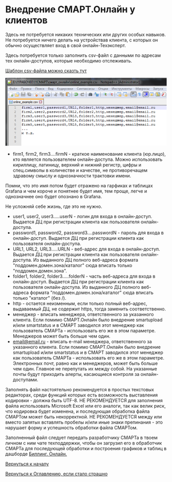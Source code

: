 # Внедрение СМАРТ.Онлайн у клиентов

Здесь не потребуется никаких технических или других особых навыков.
Не потребуется ничего делать на устройствав клиента, с которых он обычно осуществляет вход в свой онлайн-Техэксперт.

Здесь потребуется только заполнить csv-файл с данными по адресам тех онлайн-доступов, которые необходимо отслеживать.

[Шаблон csv-файла можно сказть тут](https://disk.yandex.ru/d/KsVJ2Cj0-wrSVg)

![Шаблон csv-файла](img/implementation/smartonline-example.png "Шаблон csv-файла")

- firm1, firm2, firm3....firmN - краткое наименование клиента (юр.лицо), кто является пользователем онлайн-доступа.
Можно использовать кириллицу, латиницу, верхний и нижний регистр, цифры и спец.символы в количестве и качестве,
не противоречащем здравому смыслу и однозначности трактовки имени.

Помни, что это имя потом будет отражено на гарфиках и таблицах Grafana  и чем короче и понятнее будет имя, тем проще, 
легче и однозначнее оно будет опознано в Grafana.

Не усложняй себе жизнь, где это не нужно.

- user1, user2, user3.....userN - логин для входа в онлайн-доступ.
Выдается ДЦ при регистрации клиента как пользователя онлайн-доступа.
- password1, password2, password3....passwordN - пароль для входа в онлайн-доступ.
Выдается ДЦ при регистрации клиента как пользователя онлайн-доступа.
- URL1, URL2, URL3.....URLN - веб-адрес для входа в онлайн-доступ.
Выдается ДЦ при регистрации клиента как пользователя онлайн-доступа.
Из выданного ДЦ полного веб-адреса формата "поддомен.домен.зона/каталог" сюда вписать только "поддомен.домен.зона".
- folder1, folder2, folder3.....folderN - часть веб-адреса для входа в онлайн-доступ.
Выдается ДЦ при регистрации клиента как пользователя онлайн-доступа.
Из выданного ДЦ полного веб-адреса формата "поддомен.домен.зона/каталог" сюда вписать только "каталог" (без /).
- http - остается неизменным, если только полный веб-адрес, выдаваемый ДЦ, не содержит https, тогда заменить соответственно.
- менеджер - вписать менеджера, ответственного за указанного клиента.
Если помимо СМАРТ.Онлайн было внедрение smartupload и/или smartstatus и в СМАРТ заводился этот менеджер как пользователь СМАРТа - использовать его же в этом параметре.
Менеджеров может быть больше чем один.
- email@email.ru - вписать e-mail менеджера, ответственного за указанного клиента.
Если помимо СМАРТ.Онлайн было внедрение smartupload и/или smartstatus и в СМАРТ заводился этот менеджер как пользователь СМАРТа - использовать его же в этом параметре.
Электронных почт, равно как и менеджеров, может быть больше чем один.
Главное не перепутать их между собой.
На указанные почты будут приходить алерты, касающиеся контроля за онлайн-доступами.

Заполнять файл настоятельно рекомендуется в простых текстовых редакторах, среди функций которых есть возможность выставления кодировки - должна быть UTF-8.
НЕ РЕКОМЕНДУЕТСЯ для заполнения файла использовать Microsoft Excel или его аналоги, так как велик риск, что кодировка будет изменена, 
и последующая обработка файла СМАРТом может быть некорректной.
НЕ РЕКОМЕНДУЕТСЯ между или вместо запятых вставлять пробелы и/или иные знаки препинания - это нарушает форму и успешность обработки файла СМАРТом.

Заполненный файл следует передать разработчику СМАРТа в твоем личном с ним чате техподдержки, чтобы он загрузил его в обработчик СМАРТа для последующей обработки 
и построения графиков и таблиц в дашборде [Биллинг. Онлайн.](083-billing-online-statistics.md)

[Вернуться к началу](070-intro-smartuload-smartstatus.md)

[Вернуться к Оглавлению, если стало страшно](Readme.md)
